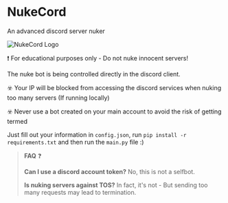 # NukeCord
An advanced discord server nuker

<img src="https://i.vgy.me/8LslSF.png" alt="NukeCord Logo">

❗ For educational purposes only - Do not nuke innocent servers!

The nuke bot is being controlled directly in the discord client.

☣️ Your IP will be blocked from accessing the discord services when nuking too many servers (If running locally)

☣️ Never use a bot created on your main account to avoid the risk of getting termed

Just fill out your information in `config.json`, run `pip install -r requirements.txt` and then run the `main.py` file :)

> __**FAQ**__ ❓
> 
> **Can I use a discord account token?** No, this is not a selfbot.
> 
> **Is nuking servers against TOS?** In fact, it's not - But sending too many requests may lead to termination.
